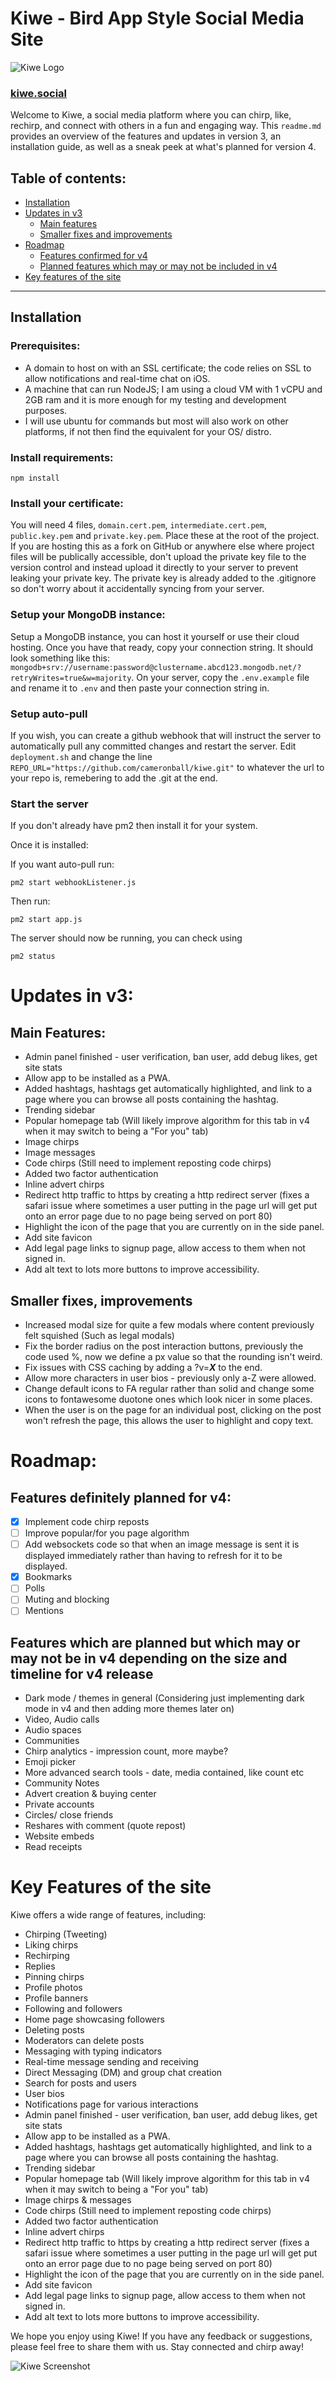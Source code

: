 # Kiwe - Bird App Style Social Media Site

![Kiwe Logo](link_to_logo_image.png)

### <a href="https://kiwe.social">kiwe.social</a>

Welcome to Kiwe, a social media platform where you can chirp, like, rechirp, and connect with others in a fun and engaging way. This `readme.md` provides an overview of the features and updates in version 3, an installation guide, as well as a sneak peek at what's planned for version 4.

## Table of contents:
- <a href="https://github.com/cameronball/kiwe#installation">Installation</a>
- <a href="https://github.com/cameronball/kiwe#updates-in-v3">Updates in v3</a>
  - <a href="https://github.com/cameronball/kiwe#main-features">Main features</a>
  - <a href="https://github.com/cameronball/kiwe#smaller-fixes-improvements">Smaller fixes and improvements</a>
- <a href="https://github.com/cameronball/kiwe#roadmap">Roadmap</a>
  - <a href="https://github.com/cameronball/kiwe?tab=readme-ov-file#features-definitely-planned-for-v4">Features confirmed for v4</a>
  - <a href="https://github.com/cameronball/kiwe?tab=readme-ov-file#features-which-are-planned-but-which-may-or-may-not-be-in-v4-depending-on-the-size-and-timeline-for-v4-release">Planned features which may or may not be included in v4</a>
- <a href="https://github.com/cameronball/kiwe?tab=readme-ov-file#key-features">Key features of the site</a>


<hr>

## Installation
### Prerequisites:
- A domain to host on with an SSL certificate; the code relies on SSL to allow notifications and real-time chat on iOS.
- A machine that can run NodeJS; I am using a cloud VM with 1 vCPU and 2GB ram and it is more enough for my testing and development purposes.
- I will use ubuntu for commands but most will also work on other platforms, if not then find the equivalent for your OS/ distro.

### Install requirements:
```npm install```

### Install your certificate:
You will need 4 files, ```domain.cert.pem```, ```intermediate.cert.pem```, ```public.key.pem``` and ```private.key.pem```. Place these at the root of the project. If you are hosting this as a fork on GitHub or anywhere else where project files will be publically accessible, don't upload the private key file to the version control and instead upload it directly to your server to prevent leaking your private key. The private key is already added to the .gitignore so don't worry about it accidentally syncing from your server.

### Setup your MongoDB instance:
Setup a MongoDB instance, you can host it yourself or use their cloud hosting. Once you have that ready, copy your connection string. It should look something like this: ```mongodb+srv://username:password@clustername.abcd123.mongodb.net/?retryWrites=true&w=majority```. On your server, copy the ```.env.example``` file and rename it to ```.env``` and then paste your connection string in.

### Setup auto-pull
If you wish, you can create a github webhook that will instruct the server to automatically pull any committed changes and restart the server. Edit ```deployment.sh``` and change the line ```REPO_URL="https://github.com/cameronball/kiwe.git"``` to whatever the url to your repo is, remebering to add the .git at the end.

### Start the server
If you don't already have pm2 then install it for your system.

Once it is installed:

If you want auto-pull run:

```pm2 start webhookListener.js```

Then run:

```pm2 start app.js```

The server should now be running, you can check using

```pm2 status```

# Updates in v3:
## Main Features:
- Admin panel finished - user verification, ban user, add debug likes, get site stats
- Allow app to be installed as a PWA.
- Added hashtags, hashtags get automatically highlighted, and link to a page where you can browse all posts containing the hashtag.
- Trending sidebar
- Popular homepage tab (Will likely improve algorithm for this tab in v4 when it may switch to being a "For you" tab)
- Image chirps
- Image messages
- Code chirps (Still need to implement reposting code chirps)
- Added two factor authentication
- Inline advert chirps
- Redirect http traffic to https by creating a http redirect server (fixes a safari issue where sometimes a user putting in the page url will get put onto an error page due to no page being served on port 80)
- Highlight the icon of the page that you are currently on in the side panel.
- Add site favicon
- Add legal page links to signup page, allow access to them when not signed in.
- Add alt text to lots more buttons to improve accessibility.

## Smaller fixes, improvements
- Increased modal size for quite a few modals where content previously felt squished (Such as legal modals)
- Fix the border radius on the post interaction buttons, previously the code used %, now we define a px value so that the rounding isn't weird.
- Fix issues with CSS caching by adding a ?v=**_X_** to the end.
- Allow more characters in user bios - previously only a-Z were allowed.
- Change default icons to FA regular rather than solid and change some icons to fontawesome duotone ones which look nicer in some places.
- When the user is on the page for an individual post, clicking on the post won't refresh the page, this allows the user to highlight and copy text.

# Roadmap:
## Features definitely planned for v4:
- [x] Implement code chirp reposts
- [ ] Improve popular/for you page algorithm
- [ ] Add websockets code so that when an image message is sent it is displayed immediately rather than having to refresh for it to be displayed.
- [x] Bookmarks
- [ ] Polls
- [ ] Muting and blocking
- [ ] Mentions

## Features which are planned but which may or may not be in v4 depending on the size and timeline for v4 release
- Dark mode / themes in general (Considering just implementing dark mode in v4 and then adding more themes later on)
- Video, Audio calls
- Audio spaces
- Communities
- Chirp analytics - impression count, more maybe?
- Emoji picker
- More advanced search tools - date, media contained, like count etc
- Community Notes
- Advert creation & buying center
- Private accounts
- Circles/ close friends
- Reshares with comment (quote repost)
- Website embeds
- Read receipts

# Key Features of the site
Kiwe offers a wide range of features, including:
- Chirping (Tweeting)
- Liking chirps
- Rechirping
- Replies
- Pinning chirps
- Profile photos
- Profile banners
- Following and followers
- Home page showcasing followers
- Deleting posts
- Moderators can delete posts
- Messaging with typing indicators
- Real-time message sending and receiving
- Direct Messaging (DM) and group chat creation
- Search for posts and users
- User bios
- Notifications page for various interactions
- Admin panel finished - user verification, ban user, add debug likes, get site stats
- Allow app to be installed as a PWA.
- Added hashtags, hashtags get automatically highlighted, and link to a page where you can browse all posts containing the hashtag.
- Trending sidebar
- Popular homepage tab (Will likely improve algorithm for this tab in v4 when it may switch to being a "For you" tab)
- Image chirps & messages
- Code chirps (Still need to implement reposting code chirps)
- Added two factor authentication
- Inline advert chirps
- Redirect http traffic to https by creating a http redirect server (fixes a safari issue where sometimes a user putting in the page url will get put onto an error page due to no page being served on port 80)
- Highlight the icon of the page that you are currently on in the side panel.
- Add site favicon
- Add legal page links to signup page, allow access to them when not signed in.
- Add alt text to lots more buttons to improve accessibility.

We hope you enjoy using Kiwe! If you have any feedback or suggestions, please feel free to share them with us. Stay connected and chirp away!

![Kiwe Screenshot](link_to_screenshot_image.png)

